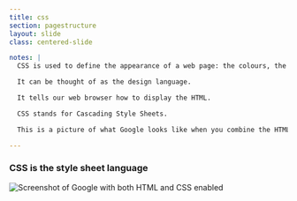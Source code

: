 ```yaml
---
title: css
section: pagestructure
layout: slide
class: centered-slide

notes: |
  CSS is used to define the appearance of a web page: the colours, the sizes, the layout.

  It can be thought of as the design language.

  It tells our web browser how to display the HTML.

  CSS stands for Cascading Style Sheets.

  This is a picture of what Google looks like when you combine the HTML and CSS.

---
```


### **CSS** is the style sheet language

![Screenshot of Google with both HTML and CSS enabled](/Building-the-Web/slides/workshop/images/google_html_css.png)

